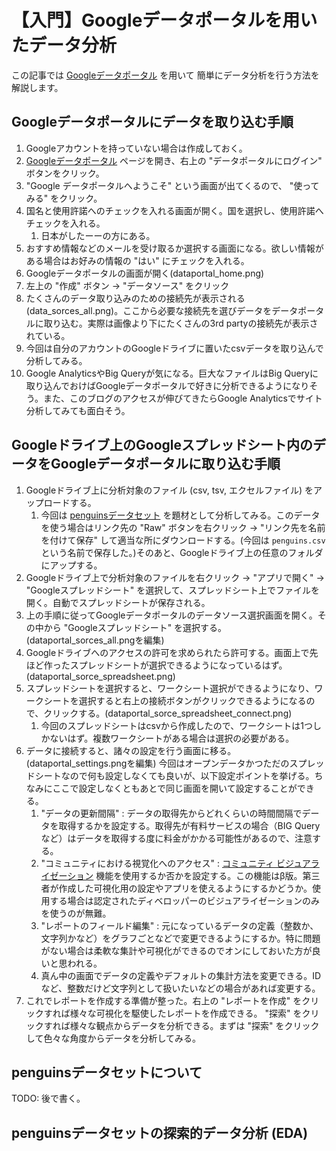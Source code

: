# 【入門】Googleデータポータルを用いたデータ分析

この記事では [Googleデータポータル](https://marketingplatform.google.com/intl/ja/about/data-studio/ "googleDataPortal") を用いて
簡単にデータ分析を行う方法を解説します。


## Googleデータポータルにデータを取り込む手順
1. Googleアカウントを持っていない場合は作成しておく。
1. [Googleデータポータル](https://marketingplatform.google.com/intl/ja/about/data-studio/ "googleDataPortal") ページを開き、右上の "データポータルにログイン" ボタンをクリック。
1. "Google データポータルへようこそ" という画面が出てくるので、 "使ってみる" をクリック。
1. 国名と使用許諾へのチェックを入れる画面が開く。国を選択し、使用許諾へチェックを入れる。
    1. 日本がしたーーの方にある。
1. おすすめ情報などのメールを受け取るか選択する画面になる。欲しい情報がある場合はお好みの情報の "はい" にチェックを入れる。
1. Googleデータポータルの画面が開く(dataportal_home.png)
1. 左上の "作成" ボタン → "データソース" をクリック
1. たくさんのデータ取り込みのための接続先が表示される(data_sorces_all.png)。ここから必要な接続先を選びデータをデータポータルに取り込む。実際は画像より下にたくさんの3rd partyの接続先が表示されている。
1. 今回は自分のアカウントのGoogleドライブに置いたcsvデータを取り込んで分析してみる。
1. Google AnalyticsやBig Queryが気になる。巨大なファイルはBig Queryに取り込んでおけばGoogleデータポータルで好きに分析できるようになりそう。また、このブログのアクセスが伸びてきたらGoogle Analyticsでサイト分析してみても面白そう。


## Googleドライブ上のGoogleスプレッドシート内のデータをGoogleデータポータルに取り込む手順
1. Googleドライブ上に分析対象のファイル (csv, tsv, エクセルファイル) をアップロードする。
    1. 今回は [penguinsデータセット](https://github.com/mwaskom/seaborn-data/blob/master/penguins.csv "penguins") を題材として分析してみる。このデータを使う場合はリンク先の "Raw" ボタンを右クリック → "リンク先を名前を付けて保存" して適当な所にダウンロードする。(今回は `penguins.csv` という名前で保存した。)そのあと、Googleドライブ上の任意のフォルダにアップする。
1. Googleドライブ上で分析対象のファイルを右クリック → "アプリで開く" → "Googleスプレッドシート" を選択して、スプレッドシート上でファイルを開く。自動でスプレッドシートが保存される。
1. 上の手順に従ってGoogleデータポータルのデータソース選択画面を開く。その中から "Googleスプレッドシート" を選択する。(dataportal_sorces_all.pngを編集)
1. Googleドライブへのアクセスの許可を求められたら許可する。画面上で先ほど作ったスプレッドシートが選択できるようになっているはず。(dataportal_sorce_spreadsheet.png)
1. スプレッドシートを選択すると、ワークシート選択ができるようになり、ワークシートを選択すると右上の接続ボタンがクリックできるようになるので、クリックする。(dataportal_sorce_spreadsheet_connect.png)
    1. 今回のスプレッドシートはcsvから作成したので、ワークシートは1つしかないはず。複数ワークシートがある場合は選択の必要がある。
1. データに接続すると、諸々の設定を行う画面に移る。(dataportal_settings.pngを編集) 今回はオープンデータかつただのスプレッドシートなので何も設定しなくても良いが、以下設定ポイントを挙げる。ちなみにここで設定しなくともあとで同じ画面を開いて設定することができる。
    1. "データの更新間隔" : データの取得先からどれくらいの時間間隔でデータを取得するかを設定する。取得先が有料サービスの場合（BIG Queryなど）はデータを取得する度に料金がかかる可能性があるので、注意する。
    1. "コミュニティにおける視覚化へのアクセス" : [コミュニティ ビジュアライゼーション](https://support.google.com/datastudio/answer/9206527?hl=ja "community_visualozation") 機能を使用するか否かを設定する。この機能はβ版。第三者が作成した可視化用の設定やアプリを使えるようにするかどうか。使用する場合は認定されたディベロッパーのビジュアライゼーションのみを使うのが無難。
    1. "レポートのフィールド編集" : 元になっているデータの定義（整数か、文字列かなど）をグラフごとなどで変更できるようにするか。特に問題がない場合は柔軟な集計や可視化ができるのでオンにしておいた方が良いと思われる。
    1. 真ん中の画面でデータの定義やデフォルトの集計方法を変更できる。IDなど、整数だけど文字列として扱いたいなどの場合があれば変更する。
1. これでレポートを作成する準備が整った。右上の "レポートを作成" をクリックすれば様々な可視化を駆使したレポートを作成できる。 "探索" をクリックすれば様々な観点からデータを分析できる。まずは "探索" をクリックして色々な角度からデータを分析してみる。

## penguinsデータセットについて
TODO: 後で書く。

## penguinsデータセットの探索的データ分析 (EDA)
